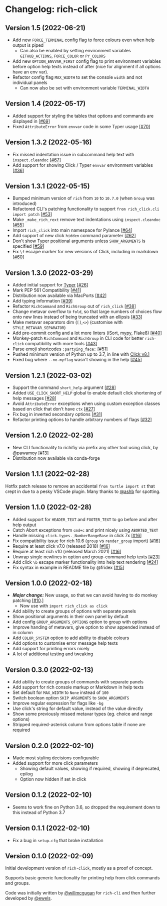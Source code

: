 # Changelog: rich-click

## Version 1.5 (2022-06-21)

- Add new `FORCE_TERMINAL` config flag to force colours even when help output is piped
  - Can also be enabled by setting environment variables `GITHUB_ACTIONS`, `FORCE_COLOR` or `PY_COLORS`
- Add new `OPTION_ENVVAR_FIRST` config flag to print environment variables before option help texts instead of after (nice for alignment if all options have an env var).
- Refactor config flag `MAX_WIDTH` to set the console `width` and not individual panels
  - Can now also be set with environment variable `TERMINAL_WIDTH`

## Version 1.4 (2022-05-17)

- Added support for styling the tables that options and commands are displayed in [[#69](https://github.com/ewels/rich-click/issues/69)]
- Fixed `AttributeError` from `envvar` code in some Typer usage [[#70](https://github.com/ewels/rich-click/pull/70)]

## Version 1.3.2 (2022-05-16)

- Fix missed indentation issue in subcommand help text with `inspect.cleandoc` [[#67](https://github.com/ewels/rich-click/pull/67)]
- Add support for showing Click / Typer `envvar` environment variables [[#36](https://github.com/ewels/rich-click/issues/36)]

## Version 1.3.1 (2022-05-15)

- Bumped minimum version of `rich` from `10` to `10.7.0` (when `Group` was introduced)
- Refactored CLI's patching functionality to support `from rich_click.cli import patch` [[#53](https://github.com/ewels/rich-click/issues/53)]
- Make `_make_rich_rext` remove text indentations using `inspect.cleandoc` [[#55](https://github.com/ewels/rich-click/issues/55)]
- Import `rich_click` into main namespace for Pylance [[#64](https://github.com/ewels/rich-click/issues/64)]
- Add support of new click `hidden` command parameter [[#62](https://github.com/ewels/rich-click/pull/62)]
- Don't show Typer positional arguments unless `SHOW_ARGUMENTS` is specified [[#59](https://github.com/ewels/rich-click/issues/59)]
- Fix `\f` escape marker for new versions of Click, including in markdown [[#60](https://github.com/ewels/rich-click/issues/60)]

## Version 1.3.0 (2022-03-29)

- Added initial support for [Typer](https://typer.tiangolo.com/) [[#26](https://github.com/ewels/rich-click/pull/26)]
- Mark PEP 561 Compatibility [[#41](https://github.com/ewels/rich-click/pull/41)]
- Distribution now available via MacPorts [[#42](https://github.com/ewels/rich-click/pull/42)]
- Add typing information [[#39](https://github.com/ewels/rich-click/pull/39)]
- Refactor `RichCommand` and `RichGroup` out of `rich_click` [[#38](https://github.com/ewels/rich-click/pull/39)]
- Change metavar overflow to `fold`, so that large numbers of choices flow onto new lines instead of being truncated with an ellipsis [[#33](https://github.com/ewels/rich-click/issues/33)]
- Make metavar separators dim (`[]`,`<>`) (customise with `STYLE_METAVAR_SEPARATOR`)
- Add pre-commit config and a lot more linters (iSort, mypy, Flake8) [[#40](https://github.com/ewels/rich-click/pull/40)]
- Monkey-patch `RichCommand` and `RichGroup` in CLI code for better `rich-click` compatibility with more tools [[#43](https://github.com/ewels/rich-click/pull/43)]
- Parse emoji shortcodes `:partying_face:` [[#51](https://github.com/ewels/rich-click/pull/51)]
- Pushed minimum version of Python up to 3.7, in line with [Click v8.1](https://click.palletsprojects.com/en/8.1.x/changes/#version-8-1-0)
- Fixed bug where `--no-myflag` wasn't showing in the help [[#45](https://github.com/ewels/rich-click/issues/45)]

## Version 1.2.1 (2022-03-02)

- Support the command `short_help` argument [[#28](https://github.com/ewels/rich-click/issues/28)]
- Added `USE_CLICK_SHORT_HELP` global to enable default click shortening of help messages [[#28](https://github.com/ewels/rich-click/issues/28)]
- Avoid `AttributeError` exceptions when using custom exception classes based on click that don't have `ctx` [[#27](https://github.com/ewels/rich-click/issues/27)]
- Fix bug in inverted secondary options [[#31](https://github.com/ewels/rich-click/issues/31)]
- Refactor printing options to handle arbitrary numbers of flags [[#32](https://github.com/ewels/rich-click/issues/32)]

## Version 1.2.0 (2022-02-28)

- New CLI functionality to richifiy via prefix any other tool using click, by @pawamoy [[#13](https://github.com/ewels/rich-click/pull/13)]
- Distribution now available via conda-forge

## Version 1.1.1 (2022-02-28)

Hotfix patch release to remove an accidental `from turtle import st` that crept in due to a pesky VSCode plugin.
Many thanks to [@ashb](httpsd://github.com/ashb) for spotting.

## Version 1.1.0 (2022-02-28)

- Added support for `HEADER_TEXT` and `FOOTER_TEXT` to go before and after help output
- Catch Abort exceptions from `cmd+c` and print nicely using `ABORTED_TEXT`
- Handle missing `click.types._NumberRangeBase` in click 7x [[#16](https://github.com/ewels/rich-click/issues/16)]
- Fix compatibility issue for rich 10.6 (`group` vs `render_group` import) [[#16](https://github.com/ewels/rich-click/issues/16)]
- Require at least click v7.0 (released 2018) [[#16](https://github.com/ewels/rich-click/issues/16)]
- Require at least rich v10 (released March 2021) [[#16](https://github.com/ewels/rich-click/issues/16)]
- Unwrap single newlines in option and group-command help texts [[#23](https://github.com/ewels/rich-click/issues/23)]
- Add click `\b` escape marker functionality into help text rendering [[#24](https://github.com/ewels/rich-click/issues/24)]
- Fix syntax in example in README file by @fridex [[#15](https://github.com/ewels/rich-click/pull/15)]

## Version 1.0.0 (2022-02-18)

- _**Major change:**_ New usage, so that we can avoid having to do monkey patching [[#10](https://github.com/ewels/rich-click/pull/10).]
  - Now use with `import rich_click as click`
- Add ability to create groups of options with separate panels
- Show positional arguments in their own panel by default
- Add config `GROUP_ARGUMENTS_OPTIONS` option to group with options
- Improve handing of metavars, give option to show appended instead of in column
- Add `COLOR_SYSTEM` option to add ability to disable colours
- Add options to customise error message help texts
- Add support for printing errors nicely
- A lot of additional testing and tweaking

## Version 0.3.0 (2022-02-13)

- Add ability to create groups of commands with separate panels
- Add support for rich console markup or Markdown in help texts
- Set default for `MAX_WIDTH` to `None` instead of `100`
- Switch boolean option `SKIP_ARGUMENTS` to `SHOW_ARGUMENTS`
- Improve regular expression for flags like `-bg`
- Use click's string for default value, instead of the value directly
- Show some previously missed metavar types (eg. choice and range options)
- Stripped required-asterisk column from options table if none are required

## Version 0.2.0 (2022-02-10)

- Made most styling decisions configurable
- Added support for more click parameters
  - Showing default values, showing if required, showing if deprecated, epilog
  - Option now hidden if set in click

## Version 0.1.2 (2022-02-10)

- Seems to work fine on Python 3.6, so dropped the requirement down to this instead of Python 3.7

## Version 0.1.1 (2022-02-10)

- Fix a bug in `setup.cfg` that broke installation

## Version 0.1.0 (2022-02-09)

Initial development version of `rich-click`, mostly as a proof of concept.

Supports basic generic functionality for printing help from click commands and groups.

Code was initially written by [@willmcgugan](https://github.com/willmcgugan) for `rich-cli`
and then further developed by [@ewels](http://github.com/ewels/).
